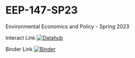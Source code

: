 # EEP-147-SP23
Environmental Economics and Policy - Spring 2023


Interact Link [![Datahub](https://img.shields.io/badge/Launch-UCB%20Datahub-blue.svg)](http://datahub.berkeley.edu/user-redirect/interact?account=ds-modules&repo=EEP-147&branch=master&path=)

Binder Link [![Binder](https://mybinder.org/badge_logo.svg)](https://mybinder.org/v2/gh/ds-modules/EEP-147/master)
